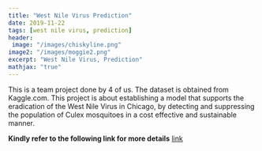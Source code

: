 ```yaml
---
title: "West Nile Virus Prediction"
date: 2019-11-22
tags: [west nile virus, prediction]
header:
 image: "/images/chiskyline.png" 
image2: "/images/moggie2.png"
excerpt: "West Nile Virus, Prediction"
mathjax: "true"
---
```


This is a team project done by 4 of us. The dataset is obtained from Kaggle.com. This project is about establishing a model that supports the eradication of the West Nile Virus in Chicago, by detecting and suppressing the population of Culex mosquitoes in a cost effective and sustainable manner. 


**Kindly refer to the following link for more details** [link](https://github.com/yilongchua/West-Nile-Virus-Analysis)



